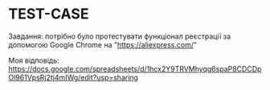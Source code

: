 # TEST-CASE

Завдання: потрібно було протестувати функціонал реєстрації за допомогою Google Chrome на "https://aliexpress.com/"

Моя відповідь:
https://docs.google.com/spreadsheets/d/1hcx2Y9TRVMhyqg6spaP8CDCDpOl961VpsRj2tj4mIWg/edit?usp=sharing
